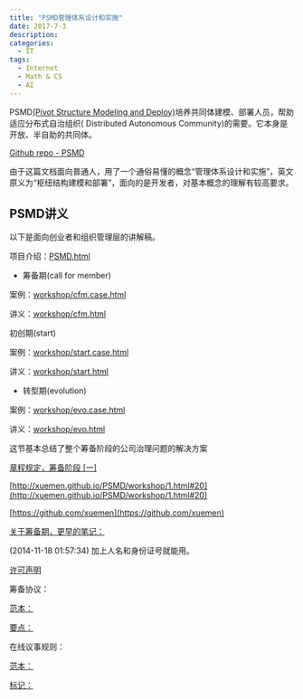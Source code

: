 ```yaml
---
title: "PSMD管理体系设计和实施"
date: 2017-7-3
description: 
categories:
  - IT
tags:
  - Internet
  - Math & CS
  - AI
---
```



PSMD[(Pivot Structure Modeling and Deploy)](http://xuemen.github.io/PSMD/)培养共同体建模、部署人员，帮助适应分布式自治组织( Distributed Autonomous Community)的需要。它本身是开放、半自助的共同体。

[Github repo - PSMD](https://github.com/xuemen/PSMD/blob/master/README.md)

由于这篇文档面向普通人，用了一个通俗易懂的概念“管理体系设计和实施”，英文原义为“枢纽结构建模和部署”，面向的是开发者，对基本概念的理解有较高要求。

## **PSMD讲义**

以下是面向创业者和组织管理层的讲解稿。

项目介绍：[PSMD.html](http://xuemen.github.io/PSMD/PSMD.html)

- 筹备期(call for member)

案例：[workshop/cfm.case.html](http://xuemen.github.io/PSMD/workshop/cfm.case.html)

讲义：[workshop/cfm.html](http://xuemen.github.io/PSMD/workshop/cfm.html)

初创期(start)

案例：[workshop/start.case.html](http://xuemen.github.io/PSMD/workshop/start.case.html)

讲义：[workshop/start.html](http://xuemen.github.io/PSMD/workshop/start.html)

- 转型期(evolution)

案例：[workshop/evo.case.html](http://xuemen.github.io/PSMD/workshop/evo.case.html)

讲义：[workshop/evo.html](http://xuemen.github.io/PSMD/workshop/evo.html)


这节基本总结了整个筹备阶段的公司治理问题的解决方案


[章程规定，筹备阶段 [一]](https://github.com/xuemen/PSMD/blob/master/workshop/1.html)

[http://xuemen.github.io/PSMD/workshop/1.html#20](http://xuemen.github.io/PSMD/workshop/1.html#20)

[https://github.com/xuemen](https://github.com/xuemen)

[关于筹备期，更早的笔记：](http://blog.sina.com.cn/s/blog_591ac3040102v67t.html)

(2014-11-18 01:57:34) 加上人名和身份证号就能用。

[许可声明](http://blog.sina.com.cn/s/blog_591ac3040102vus8.html)

筹备协议：

[范本：](http://blog.sina.com.cn/s/blog_591ac3040102v67t.html)

[要点：](http://blog.sina.com.cn/s/blog_591ac3040102vp0s.html)

在线议事规则：

[范本：](http://blog.sina.com.cn/s/blog_591ac304010186yg.html)

[标记：](http://blog.sina.com.cn/s/blog_591ac30401018uuz.html)